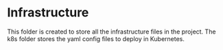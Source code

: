 # Infrastructure

This folder is created to store all the infrastructure files in the project.
The k8s folder stores the yaml config files to deploy in Kubernetes.